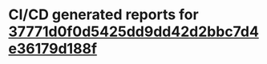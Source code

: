 # CI/CD generated reports for [37771d0f0d5425dd9dd42d2bbc7d4e36179d188f](https://github.com/hydephp/develop/commit/37771d0f0d5425dd9dd42d2bbc7d4e36179d188f)

